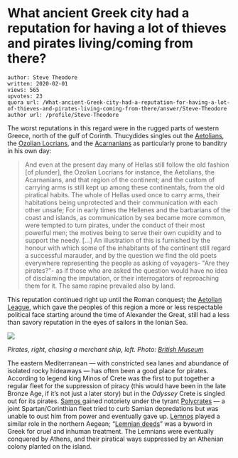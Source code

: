 # What ancient Greek city had a reputation for having a lot of thieves and pirates living/coming from there?

	author: Steve Theodore
	written: 2020-02-01
	views: 565
	upvotes: 23
	quora url: /What-ancient-Greek-city-had-a-reputation-for-having-a-lot-of-thieves-and-pirates-living-coming-from-there/answer/Steve-Theodore
	author url: /profile/Steve-Theodore


The worst reputations in this regard were in the rugged parts of western Greece, north of the gulf of Corinth. Thucydides singles out the [Aetolians](https://en.wikipedia.org/wiki/Aetolia), the [Ozolian Locrians](https://en.wikipedia.org/wiki/Ozolian_Locris), and the [Acarnanians](https://en.wikipedia.org/wiki/Acarnania) as particularly prone to banditry in his own day:

> And even at the present day many of Hellas still follow the old fashion [of plunder], the Ozolian Locrians for instance, the Aetolians, the Acarnanians, and that region of the continent; and the custom of carrying arms is still kept up among these continentals, from the old piratical habits. The whole of Hellas used once to carry arms, their habitations being unprotected and their communication with each other unsafe; For in early times the Hellenes and the barbarians of the coast and islands, as communication by sea became more common, were tempted to turn pirates, under the conduct of their most powerful men; the motives being to serve their own cupidity and to support the needy. […] An illustration of this is furnished by the honour with which some of the inhabitants of the continent still regard a successful marauder, and by the question we find the old poets everywhere representing the people as asking of voyagers- "Are they pirates?"- as if those who are asked the question would have no idea of disclaiming the imputation, or their interrogators of reproaching them for it. The same rapine prevailed also by land.

This reputation continued right up until the Roman conquest; the [Aetolian League](https://en.wikipedia.org/wiki/Aetolian_League), which gave the peoples of this region a more or less respectable political face starting around the time of Alexander the Great, still had a less than savory reputation in the eyes of sailors in the Ionian Sea.

![](https://qph.fs.quoracdn.net/main-qimg-2dcc560ae3f1b3cb64e31a57b80b071f)

_Pirates, right, chasing a merchant ship, left. Photo:_ _[British Museum](https://research.britishmuseum.org/research/collection_online/collection_object_details/collection_image_gallery.aspx?assetId=226946001&objectId=399714&partId=1)_ 

The eastern Mediterranean — with constricted sea lanes and abundance of isolated rocky hideaways — has often been a good place for pirates. According to legend king Minos of Crete was the first to put together a regular fleet for the suppression of piracy (this would have been in the late Bronze Age, if it’s not just a later story) but in the _Odyssey_ Crete is singled out for its pirates. [Samos ](https://en.wikipedia.org/wiki/Samos)gained notoriety under the tyrant [Polycrates](https://en.wikipedia.org/wiki/Polycrates) — a joint Spartan/Corinthian fleet tried to curb Samian depredations but was unable to oust him from power and eventually gave up. [Lemnos](https://en.wikipedia.org/wiki/Lemnos) played a similar role in the northern Aegean; “[Lemnian deeds](https://en.wikipedia.org/wiki/Lemnian_deeds)” was a byword in Greek for cruel and inhuman treatment. The Lemnians were eventually conquered by Athens, and their piratical ways suppressed by an Athenian colony planted on the island.

